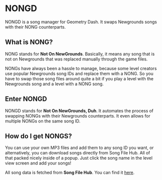 # NONGD

NONGD is a song manager for Geometry Dash. It swaps Newgrounds songs with their NONG counterparts.

## What is NONG?

NONG stands for **Not On NewGrounds**. Basically, it means any song that is not on Newgrounds that was replaced manually through the game files. 

NONGs have always been a hassle to manage, because some level creators use popular Newgrounds song IDs and replace them with a NONG. So you have to swap those song files around quite a bit if you play a level with the Newgrounds song and a level with a NONG song.

## Enter NONGD

NONGD stands for **Not On NewGrounds, Duh**. It automates the process of swapping NONGs with their Newgrounds counterparts. It even allows for multiple NONGs on the same song ID.

## How do I get NONGS?

You can use your own MP3 files and add them to any song ID you want, or alternatively, you can download songs directly from Song File Hub. All of that packed nicely inside of a popup. Just click the song name in the level view screen and add your songs!

All song data is fetched from **Song File Hub**. You can find it [here](https://songfilehub.com).